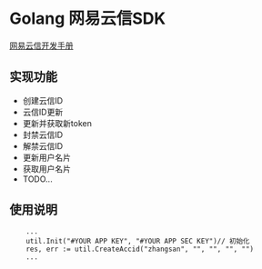 # Golang 网易云信SDK
 
[网易云信开发手册](http://dev.netease.im/docs)

## 实现功能
* 创建云信ID
* 云信ID更新
* 更新并获取新token
* 封禁云信ID
* 解禁云信ID
* 更新用户名片
* 获取用户名片
* TODO...

## 使用说明
````
    ...
    util.Init("#YOUR APP KEY", "#YOUR APP SEC KEY")// 初始化
    res, err := util.CreateAccid("zhangsan", "", "", "", "")
    ...
````

